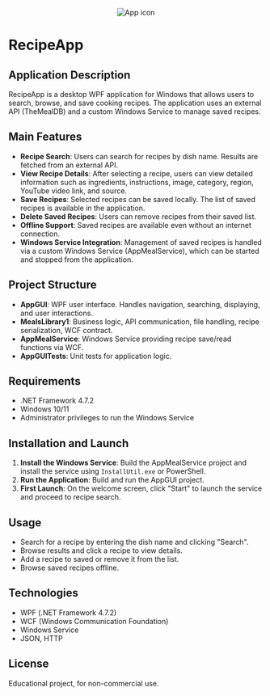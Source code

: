 <p align="center">
  <img src="AppGUI/cook-128.ico" alt="App icon" />
</p>

# RecipeApp

## Application Description
RecipeApp is a desktop WPF application for Windows that allows users to search, browse, and save cooking recipes. The application uses an external API (TheMealDB) and a custom Windows Service to manage saved recipes.

## Main Features
- **Recipe Search**: Users can search for recipes by dish name. Results are fetched from an external API.
- **View Recipe Details**: After selecting a recipe, users can view detailed information such as ingredients, instructions, image, category, region, YouTube video link, and source.
- **Save Recipes**: Selected recipes can be saved locally. The list of saved recipes is available in the application.
- **Delete Saved Recipes**: Users can remove recipes from their saved list.
- **Offline Support**: Saved recipes are available even without an internet connection.
- **Windows Service Integration**: Management of saved recipes is handled via a custom Windows Service (AppMealService), which can be started and stopped from the application.

## Project Structure
- **AppGUI**: WPF user interface. Handles navigation, searching, displaying, and user interactions.
- **MealsLibrary1**: Business logic, API communication, file handling, recipe serialization, WCF contract.
- **AppMealService**: Windows Service providing recipe save/read functions via WCF.
- **AppGUITests**: Unit tests for application logic.

## Requirements
- .NET Framework 4.7.2
- Windows 10/11
- Administrator privileges to run the Windows Service

## Installation and Launch
1. **Install the Windows Service**: Build the AppMealService project and install the service using `InstallUtil.exe` or PowerShell.
2. **Run the Application**: Build and run the AppGUI project.
3. **First Launch**: On the welcome screen, click "Start" to launch the service and proceed to recipe search.

## Usage
- Search for a recipe by entering the dish name and clicking "Search".
- Browse results and click a recipe to view details.
- Add a recipe to saved or remove it from the list.
- Browse saved recipes offline.

## Technologies
- WPF (.NET Framework 4.7.2)
- WCF (Windows Communication Foundation)
- Windows Service
- JSON, HTTP

## License
Educational project, for non-commercial use.
